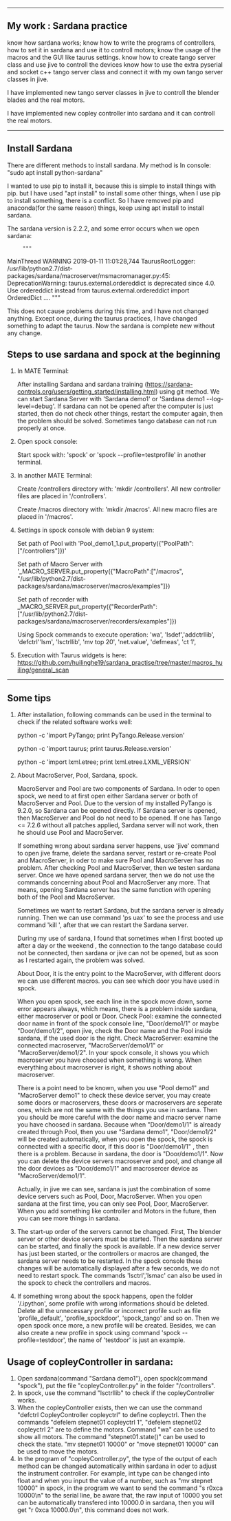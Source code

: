


-----------------------------------------------------------------------------------------------------------------------------------------
My work : Sardana practice
-----------------------------------------------------------------------------------------------------------------------------------------

   know how sardana works;
   know how to write the programs of controllers, how to set it in sardana and use it to controll motors;
   know the usage of the macros and the GUI like taurus settings.
   know how to create tango server class and use jive to controll the devices 
   know how to use the extra pyserial and socket c++ tango server class and connect it with my own tango server classes in jive. 
  
   I have implemented new tango server classes in jive to controll the blender blades and the real motors. 
   
   I have implemented new copley controller into sardana and it can controll the real motors.
   
  
  ----------------------------------------------------------------------------------------------------------------------------------------- 
 Install Sardana
-----------------------------------------------------------------------------------------------------------------------------------------
There are different methods to install sardana. My method is
In console: "sudo apt install python-sardana"

I wanted to use pip to install it, because this is simple to install things with pip. but I have used "apt install" to install some other things, when I use pip to install something, there is a conflict. So I have removed pip and anaconda(for the same reason) things, keep using apt install to install sardana. 

The sardana version is 2.2.2, and some error occurs when we open sardana:


         """
MainThread     WARNING  2019-01-11 11:01:28,744 TaurusRootLogger: /usr/lib/python2.7/dist-packages/sardana/macroserver/msmacromanager.py:45: DeprecationWarning: taurus.external.ordereddict is deprecated since 4.0. Use ordereddict instead
  from taurus.external.ordereddict import OrderedDict .... """
                
This does not cause problems during this time, and I have not changed anything. Except once, during the taurus practices, I have changed something to adapt the taurus. Now the sardana is complete new without any change. 


Steps to use sardana and spock at the beginning
-----------------------------------------------------------------------------------------------------------------------------------------

1. In MATE Terminal:
  
    After installing Sardana and sardana training (https://sardana-controls.org/users/getting_started/installing.html) using git method. We can start Sardana Server with 'Sardana demo1' or 'Sardana demo1 --log-level=debug'.
    If sardana can not be opened after the computer is just started, then do not check other things, restart the computer again, then the problem should be solved. Sometimes tango database can not run properly at once. 
  
2. Open spock console: 
  
    Start spock with: 'spock' or 'spock --profile=testprofile' in another terminal.
    
3. In another MATE Terminal: 
  
    Create /controllers directory with: 'mkdir /controllers'. All new controller files are placed in '/controllers'.
  
    Create /macros directory with: 'mkdir /macros'. All new macro files are placed in '/macros'. 
  
4. Settings in spock console with debian 9 system:
   
   Set path of Pool with 'Pool_demo1_1.put_property({"PoolPath":["/controllers"]})'
   
   Set path of Macro Server with '_MACRO_SERVER.put_property({"MacroPath":["/macros", "/usr/lib/python2.7/dist-packages/sardana/macroserver/macros/examples"]})
   
   Set path of recorder with _MACRO_SERVER.put_property({"RecorderPath":["/usr/lib/python2.7/dist-packages/sardana/macroserver/recorders/examples"]})
   
   Using Spock commands to execute operation: 'wa', 'lsdef','addctrllib', 'defctrl''lsm', 'lsctrllib', 'mv top 20', 'net.value', 'defmeas', 'ct 1',
   
 5. Execution with Taurus widgets is here: https://github.com/huilinghe19/sardana_practise/tree/master/macros_huiling/general_scan
   


-----------------------------------------------------------------------------------------------------------------------------------------
Some tips
-----------------------------------------------------------------------------------------------------------------------------------------


1. After installation, following commands can be used in the terminal to check if the related software works well:

    python -c 'import PyTango; print PyTango.Release.version'

    python -c 'import taurus; print taurus.Release.version'

    python -c 'import lxml.etree; print lxml.etree.LXML_VERSION'
   
    
2. About MacroServer, Pool, Sardana, spock.
    
    MacroServer and Pool are two components of Sardana. In oder to open spock, we need to at first open either Sardana server or both of MacroServer and Pool. Due to the version of my installed PyTango is 9.2.0, so Sardana can be opened directly. If Sardana server is opened, then MacroServer and Pool do not need to be opened. If one has Tango <= 7.2.6 without all patches applied, Sardana server will not work, then he should use Pool and MacroServer.
    
     If something wrong about sardana server happens, use 'jive' command to open jive frame, delete the sardana server, restart or re-create Pool and MacroServer, in oder to make sure Pool and MacroServer has no problem. After checking Pool and MacroServer, then we testen sardana server. Once we have opened sardana server, then we do not use the commands concerning about Pool and MacroServer any more. That means, opening Sardana server has the same function with opening both of the Pool and MacroServer. 
     
    Sometimes we want to restart Sardana, but the sardana server is already running. Then we can use command 'ps uax' to see the process and use command 'kill <process ID>', after that we can restart the Sardana server. 

    During my use of sardana, I found that sometimes when I first booted up after a day or the weekend , the connection to the tango database could not be connected, then sardana or jive can not be opened, but as soon as I restarted again, the problem was solved. 
    
    About Door, it is the entry point to the MacroServer, with different doors we can use different macros. you can see which door you have used in spock.
    
    When you open spock, see each line in the spock move down, some error appears always, which means, there is a problem inside sardana, either macroserver or pool or Door. 
    Check Pool: examine the connected door name in front of the spock console line, "Door/demo1/1" or maybe "Door/demo1/2", open jive, check the Door name and the Pool inside sardana, if the used door is the right.
    Check MacroServer: examine the connected macroserver, "MacroServer/demo1/1" or "MacroServer/demo1/2". In your spock console, it shows you which macroserver you have choosed when something is wrong. When everything about macroserver is right, it shows nothing about macroserver. 
    
    There is a point need to be known, when you use "Pool demo1" and "MacroServer demo1" to check these device server, you may create some doors or macroservers, these doors or macroservers are seperate ones, which are not the same with the things you use in sardana. Then you should be more careful with the door name and macro server name you have choosed in sardana. Because when "Door/demo1/1" is already created through Pool, then you use "Sardana demo1", "Door/demo1/2" will be created automatically, when you open the spock, the spock is connected with a specific door, if this door is "Door/demo1/1" , then there is a problem. Because in sardana, the door is "Door/demo1/1". Now you can delete the device servers macroserver and pool, and change all the door devices as "Door/demo1/1" and macrosercer device as "MacroServer/demo1/1".
    
    Actually, in jive we can see, sardana is just the combination of some device servers such as Pool, Door, MacroServer. When you open sardana at the first time, you can only see Pool, Door, MacroServer. When you add something like controller and Motors in the future, then you can see more things in sardana.
    
    
3. The start-up order of the servers cannot be changed. First, The blender server or other device servers must be started. Then the sardana server can be started, and finally the spock is available. If a new device server has just been started, or the controllers or macros are changed, the sardana server needs to be restarted. In the spock console these changes will be automatically displayed after a few seconds, we do not need to restart spock. The commands 'lsctrl','lsmac' can also be used in the spock to check the controllers and macros.


4. If something wrong about the spock happens, open the folder '/.ipython', some profile with wrong informations should be deleted. Delete all the unnecessary profile or incorrect profile such as file 'profile_default', 'profile_spockdoor', 'spock_tango' and so on. Then we open spock once more, a new profile will be created. Besides, we can also create a new profile in spock using command 'spock --profile=testdoor', the name of 'testdoor' is just an example.



Usage of copleyController in sardana:
-------------------------------------------------------------------
1. Open sardana(command "Sardana demo1"), open spock(command "spock"), put the file "copleyController.py" in the folder "/controllers".
2. In spock, use the command "lsctrllib" to check if the copleyController works. 
3. When the copleyController exists, then we can use the command "defctrl CopleyController copleyctrl" to define copleyctrl.
Then the commands "defelem stepnet01 copleyctrl 1", "defelem stepnet02 copleyctrl 2" are to define the motors. Command "wa" can be used to show all motors. The command "stepnet01.state()" can be used to check the state. "mv stepnet01 10000" or "move stepnet01 10000" can be used to move the motors. 
4. In the program of "copleyController.py", the type of the output of each method can be changed automatically within sardana in oder to adjust the instrument controller. For example, int type can be changed into float and when you input the value of a number, such as "mv stepnet 10000" in spock, in the program we want to send the command "s r0xca 10000\n" to the serial line, be aware that, the raw input of 10000 you set can be automatically transfered into 10000.0 in sardana, then you will get "r 0xca 10000.0\n", this command does not work.

 
